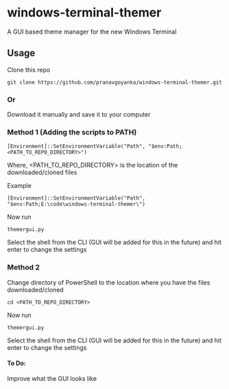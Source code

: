 # windows-terminal-themer
A GUI based theme manager for the new Windows Terminal

## Usage

Clone this repo

```
git clone https://github.com/pranavgoyanka/windows-terminal-themer.git
```
### Or 
Download it manually and save it to your computer

### Method 1 (Adding the scripts to PATH)

```
[Environment]::SetEnvironmentVariable("Path", "$env:Path;<PATH_TO_REPO_DIRECTORY>")
```
Where, <PATH_TO_REPO_DIRECTORY> is the location of the downloaded/cloned files

Example

```
[Environment]::SetEnvironmentVariable("Path", "$env:Path;E:\code\windows-terminal-themer\")
```

Now run

```
themergui.py
```

Select the shell from the CLI (GUI will be added for this in the future) and hit enter to change the settings

### Method 2 

Change directory of PowerShell to the location where you have the files downloaded/cloned

```
cd <PATH_TO_REPO_DIRECTORY>
```

Now run

```
themergui.py
```

Select the shell from the CLI (GUI will be added for this in the future) and hit enter to change the settings


#### To Do:
Improve what the GUI looks like
